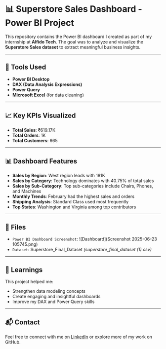# 📊 Superstore Sales Dashboard - Power BI Project

This repository contains the Power BI dashboard I created as part of my internship at **Alfido Tech**. The goal was to analyze and visualize the **Superstore Sales dataset** to extract meaningful business insights.

---

## 🔧 Tools Used

- **Power BI Desktop**
- **DAX (Data Analysis Expressions)**
- **Power Query**
- **Microsoft Excel** (for data cleaning)

---

## 📈 Key KPIs Visualized

- **Total Sales**: ₹619.17K  
- **Total Orders**: 1K  
- **Total Customers**: 665  

---

## 📊 Dashboard Features

- **Sales by Region**: West region leads with 181K
- **Sales by Category**: Technology dominates with 40.75% of total sales
- **Sales by Sub-Category**: Top sub-categories include Chairs, Phones, and Machines
- **Monthly Trends**: February had the highest sales and orders
- **Shipping Analysis**: Standard Class used most frequently
- **Top States**: Washington and Virginia among top contributors

---

## 📁 Files

- `Power BI Dashboard Screenshot`: ![Dashboard](Screenshot 2025-06-23 105745.png)
- `Dataset`: Superstore_Final_Dataset  *(superstore_final_dataset (1).csv)*

---

## 🚀 Learnings

This project helped me:
- Strengthen data modeling concepts
- Create engaging and insightful dashboards
- Improve my DAX and Power Query skills

---

## 📬 Contact

Feel free to connect with me on [LinkedIn](https://www.linkedin.com/in/mohd-junaid-01027a330?lipi=urn%3Ali%3Apage%3Ad_flagship3_profile_view_base_contact_details%3Br0%2FHsigPS5Od0mP5LTXjBg%3D%3D) or explore more of my work on GitHub.





